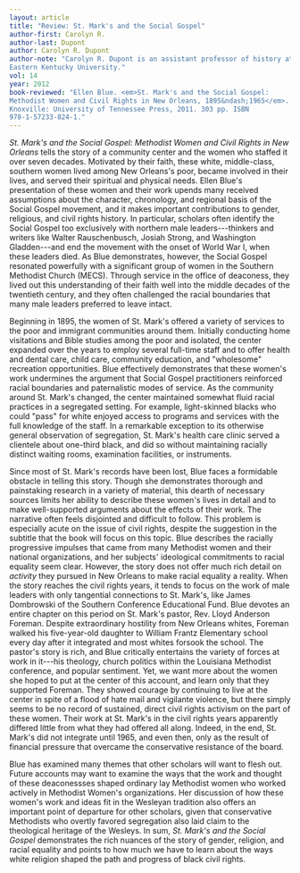 ```yaml
---
layout: article
title: "Review: St. Mark's and the Social Gospel"
author-first: Carolyn R.
author-last: Dupont
author: Carolyn R. Dupont
author-note: "Carolyn R. Dupont is an assistant professor of history at 
Eastern Kentucky University."
vol: 14
year: 2012
book-reviewed: "Ellen Blue. <em>St. Mark's and the Social Gospel: 
Methodist Women and Civil Rights in New Orleans, 1895&ndash;1965</em>. 
Knoxville: University of Tennessee Press, 2011. 303 pp. ISBN 
978-1-57233-824-1."
---
```


*St. Mark's and the Social Gospel: Methodist Women and Civil Rights in
New Orleans* tells the story of a community center and the women who
staffed it over seven decades. Motivated by their faith, these white,
middle-class, southern women lived among New Orleans's poor, became
involved in their lives, and served their spiritual and physical needs.
Ellen Blue's presentation of these women and their work upends many
received assumptions about the character, chronology, and regional basis
of the Social Gospel movement, and it makes important contributions to
gender, religious, and civil rights history. In particular, scholars
often identify the Social Gospel too exclusively with northern male
leaders---thinkers and writers like Walter Rauschenbusch, Josiah Strong,
and Washington Gladden---and end the movement with the onset of World
War I, when these leaders died. As Blue demonstrates, however, the
Social Gospel resonated powerfully with a significant group of women in
the Southern Methodist Church (MECS). Through service in the office of
deaconess, they lived out this understanding of their faith well into
the middle decades of the twentieth century, and they often challenged
the racial boundaries that many male leaders preferred to leave intact.

Beginning in 1895, the women of St. Mark's offered a variety of services
to the poor and immigrant communities around them. Initially conducting
home visitations and Bible studies among the poor and isolated, the
center expanded over the years to employ several full-time staff and to
offer health and dental care, child care, community education, and
"wholesome" recreation opportunities. Blue effectively demonstrates that
these women's work undermines the argument that Social Gospel
practitioners reinforced racial boundaries and paternalistic modes of
service. As the community around St. Mark's changed, the center
maintained somewhat fluid racial practices in a segregated setting. For
example, light-skinned blacks who could "pass" for white enjoyed access
to programs and services with the full knowledge of the staff. In a
remarkable exception to its otherwise general observation of
segregation, St. Mark's health care clinic served a clientele about
one-third black, and did so without maintaining racially distinct
waiting rooms, examination facilities, or instruments.

Since most of St. Mark's records have been lost, Blue faces a formidable
obstacle in telling this story. Though she demonstrates thorough and
painstaking research in a variety of material, this dearth of necessary
sources limits her ability to describe these women's lives in detail and
to make well-supported arguments about the effects of their work. The
narrative often feels disjointed and difficult to follow. This problem
is especially acute on the issue of civil rights, despite the suggestion
in the subtitle that the book will focus on this topic. Blue describes
the racially progressive impulses that came from many Methodist women
and their national organizations, and her subjects' ideological
commitments to racial equality seem clear. However, the story does not
offer much rich detail on *activity* they pursued in New Orleans to make
racial equality a reality. When the story reaches the civil rights
years, it tends to focus on the work of male leaders with only
tangential connections to St. Mark's, like James Dombrowski of the
Southern Conference Educational Fund. Blue devotes an entire chapter on
this period on St. Mark's pastor, Rev. Lloyd Anderson Foreman. Despite
extraordinary hostility from New Orleans whites, Foreman walked his
five-year-old daughter to William Frantz Elementary school every day
after it integrated and most whites forsook the school. The pastor's
story is rich, and Blue critically entertains the variety of forces at
work in it---his theology, church politics within the Louisiana
Methodist conference, and popular sentiment. Yet, we want more about the
women she hoped to put at the center of this account, and learn only
that they supported Foreman. They showed courage by continuing to live
at the center in spite of a flood of hate mail and vigilante violence,
but there simply seems to be no record of sustained, direct civil rights
activism on the part of these women. Their work at St. Mark's in the
civil rights years apparently differed little from what they had offered
all along. Indeed, in the end, St. Mark's did not integrate until 1965,
and even then, only as the result of financial pressure that overcame
the conservative resistance of the board.

Blue has examined many themes that other scholars will want to flesh
out. Future accounts may want to examine the ways that the work and
thought of these deaconessses shaped ordinary lay Methodist women who
worked actively in Methodist Women's organizations. Her discussion of
how these women's work and ideas fit in the Wesleyan tradition also
offers an important point of departure for other scholars, given that
conservative Methodists who overtly favored segregation also laid claim
to the theological heritage of the Wesleys. In sum, *St. Mark's and the
Social Gospel* demonstrates the rich nuances of the story of gender,
religion, and racial equality and points to how much we have to learn
about the ways white religion shaped the path and progress of black
civil rights.
